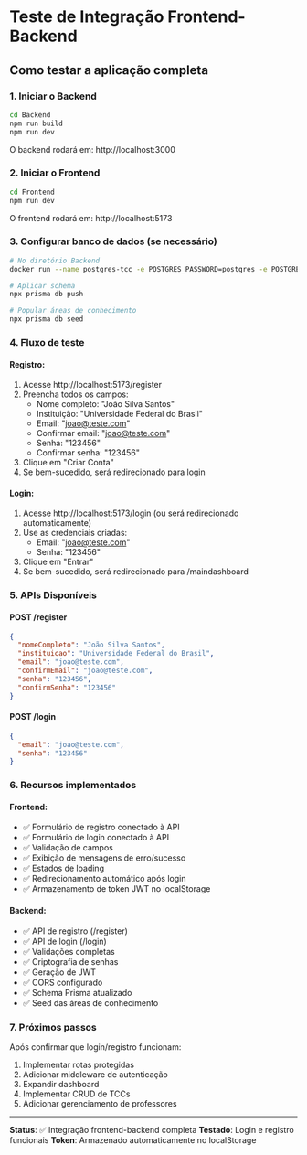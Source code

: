 # Teste de Integração Frontend-Backend

## Como testar a aplicação completa

### 1. Iniciar o Backend
```bash
cd Backend
npm run build
npm run dev
```
O backend rodará em: http://localhost:3000

### 2. Iniciar o Frontend  
```bash
cd Frontend
npm run dev
```
O frontend rodará em: http://localhost:5173

### 3. Configurar banco de dados (se necessário)
```bash
# No diretório Backend
docker run --name postgres-tcc -e POSTGRES_PASSWORD=postgres -e POSTGRES_DB=tcc -p 9000:5432 -d postgres:13

# Aplicar schema
npx prisma db push

# Popular áreas de conhecimento
npx prisma db seed
```

### 4. Fluxo de teste

#### Registro:
1. Acesse http://localhost:5173/register
2. Preencha todos os campos:
   - Nome completo: "João Silva Santos"
   - Instituição: "Universidade Federal do Brasil"
   - Email: "joao@teste.com"
   - Confirmar email: "joao@teste.com"
   - Senha: "123456"
   - Confirmar senha: "123456"
3. Clique em "Criar Conta"
4. Se bem-sucedido, será redirecionado para login

#### Login:
1. Acesse http://localhost:5173/login (ou será redirecionado automaticamente)
2. Use as credenciais criadas:
   - Email: "joao@teste.com"
   - Senha: "123456"
3. Clique em "Entrar"
4. Se bem-sucedido, será redirecionado para /maindashboard

### 5. APIs Disponíveis

#### POST /register
```json
{
  "nomeCompleto": "João Silva Santos",
  "instituicao": "Universidade Federal do Brasil",
  "email": "joao@teste.com", 
  "confirmEmail": "joao@teste.com",
  "senha": "123456",
  "confirmSenha": "123456"
}
```

#### POST /login
```json
{
  "email": "joao@teste.com",
  "senha": "123456"
}
```

### 6. Recursos implementados

#### Frontend:
- ✅ Formulário de registro conectado à API
- ✅ Formulário de login conectado à API
- ✅ Validação de campos
- ✅ Exibição de mensagens de erro/sucesso
- ✅ Estados de loading
- ✅ Redirecionamento automático após login
- ✅ Armazenamento de token JWT no localStorage

#### Backend:
- ✅ API de registro (/register)
- ✅ API de login (/login)
- ✅ Validações completas
- ✅ Criptografia de senhas
- ✅ Geração de JWT
- ✅ CORS configurado
- ✅ Schema Prisma atualizado
- ✅ Seed das áreas de conhecimento

### 7. Próximos passos

Após confirmar que login/registro funcionam:
1. Implementar rotas protegidas
2. Adicionar middleware de autenticação
3. Expandir dashboard
4. Implementar CRUD de TCCs
5. Adicionar gerenciamento de professores

---

**Status**: ✅ Integração frontend-backend completa
**Testado**: Login e registro funcionais
**Token**: Armazenado automaticamente no localStorage
